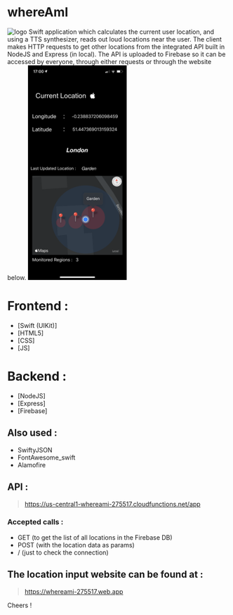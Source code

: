 # whereAmI
<img alt="logo" src="/whereAmI?/appstore.png" width="75">
Swift application which calculates the current user location, and using a TTS synthesizer, reads out loud locations near the user. The client makes HTTP requests to get other locations from the integrated API built in NodeJS and Express (in local).
The API is uploaded to Firebase so it can be accessed by everyone, through either requests or through the website below.

<img alt="app" src="/IMG_0203.PNG" width="225">

# Frontend :
- [Swift (UIKit)]
- [HTML5]
- [CSS]
- [JS]

# Backend :
* [NodeJS]
* [Express]
* [Firebase]

## Also used :
* SwiftyJSON
* FontAwesome_swift
* Alamofire

## API  :
> https://us-central1-whereami-275517.cloudfunctions.net/app
### Accepted calls :
- GET (to get the list of all locations in the Firebase DB)
- POST (with the location data as params)
- / (just to check the connection)

## The location input website can be found at :
> https://whereami-275517.web.app



Cheers !
